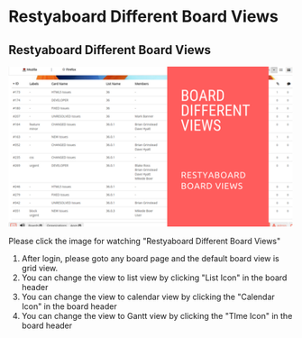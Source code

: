 # Restyaboard Different Board Views

## Restyaboard Different Board Views

[![Restyaboard Different Board Views](restyaboard-board-different-views.png)](https://www.youtube.com/watch?v=iPb0GgkPaBc)

Please click the image for watching "Restyaboard Different Board Views"

1.  After login, please goto any board page and the default board view is grid view.
2.  You can change the view to list view by clicking "List Icon" in the board header 
3.  You can change the view to calendar view by clicking the "Calendar Icon" in the board header
4.  You can change the view to Gantt view by clicking the "TIme Icon" in the board header 
